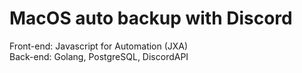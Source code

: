 # MacOS auto backup with Discord

Front-end: Javascript for Automation (JXA)<br/>
Back-end: Golang, PostgreSQL, DiscordAPI
